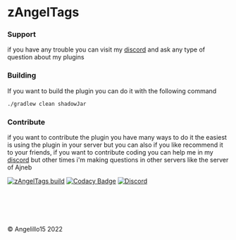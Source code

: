 # zAngelTags
### Support
if you have any trouble you can visit my [discord](https://discord.angelillo15.es/) and ask any type of question about my plugins


### Building
If you want to build the plugin you can do it with the following command
```sh
./gradlew clean shadowJar
```

### Contribute
if you want to contribute the plugin you have many ways to do it the easiest is using the plugin in your server but you can also if you like  recommend it to your friends, if you want to contribute coding you can help me in my [discord](https://discord.angelillo15.es/) but other times i'm making questions in other servers like the server of Ajneb

[![zAngelTags build](https://github.com/Angelillo15/zAngelTags/actions/workflows/spigot.yml/badge.svg)](https://github.com/Angelillo15/zAngelTags/actions/workflows/spigot.yml) 
[![Codacy Badge](https://app.codacy.com/project/badge/Grade/5eb0b6bf54ea44f0872e61b6263c1383)](https://www.codacy.com/gh/Angelillo15/zAngelTags/dashboard?utm_source=github.com&amp;utm_medium=referral&amp;utm_content=Angelillo15/zAngelTags&amp;utm_campaign=Badge_Grade)
[![Discord](https://discordapp.com/api/guilds/918181438879305748/widget.png)](https://discord.angelillo15.es)
# ​
© Angelillo15 2022